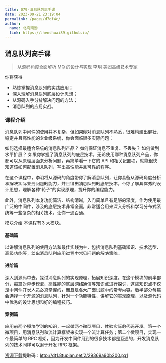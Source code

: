 ```yaml
---
title: 079-消息队列高手课
date: 2023-09-21 23:19:04
permalink: /pages/d7df4c/
author:
  name: 北鸟南游
  link: https://shenshuai89.github.io/
---
```


## 消息队列高手课

> 从源码角度全面解析 MQ 的设计与实现
> 李玥 美团高级技术专家

你将获得

- 熟练掌握消息队列的实践应用；
- 深入理解消息队列底层设计思想；
- 从源码入手分析解决问题的方法；
- 消息队列的应用实战。

### 课程介绍

消息队列中间件的使用并不复杂，但如果你对消息队列不熟悉，很难构建出健壮、稳定并且高性能的企业级系统，你会面临很多实际问题：

如何选择最适合系统的消息队列产品？
如何保证消息不重复、不丢失？
如何做到水平扩展？
如果你掌握了消息队列的底层技术，无论使用哪种消息队列产品，你都可以从原理层面来分析问题，再简单看一下它的 API 和相关配置项，就能很快知道该如何配置消息队列，写出高性能并且可靠的程序。

在这个课程中，李玥将从源码的角度带你了解消息队列，让你具备从源码角度分析和解决实际业务问题的能力，并且借由消息队列的底层技术，带你了解其优秀的设计思想，理解各种“轮子”的实现原理，提升你的编程能力。

此外，消息队列本身功能简洁、结构清晰，入门简单且有足够的深度，作为使用最广泛的中间件，涉及的底层技术非常全面，非常适合用来深入分析和学习分布式系统等一些复杂的相关技术，让你一通百通。

模块介绍
本课程有 3 大模块。

#### 基础篇

以讲解消息队列的使用方法和最佳实践为主，包括消息队列基础知识、技术选型、高级功能等，给出消息队列应用过程中常见问题的解决策略。

#### 进阶篇

深入到源码中去，探讨消息队列的实现原理，拓展知识深度。在这个模块的前半部分，每篇对异步模型、高性能的底层网络通信等知识点进行探讨，这些知识点不仅是中间件开发人员必须掌握的，而且是各大厂面试题中的常考内容。后半部分每篇会选择一个开源的消息队列，针对一个功能特性，讲解它的实现原理，以及源代码中优秀的设计思想和好的编程技巧。

#### 案例篇

应用前两个模块学到的知识，一起做两个微型项目，体验实际的代码开发。第一个微项目，用消息队列和流计算框架来实现一个流计算任务；第二个微项目，实现一个最简单的 RPC 框架，因为开发中间件用到的很多技术都是互通的，开发消息队列的技术同样可以用于开发 RPC 框架。

[资源下载](https://pan.baidu.com/s/1RNnQkueOk-Rlv0h1aVVkgA)提取码：http://dt1.8tupian.net/2/29369a90b200.pg1
